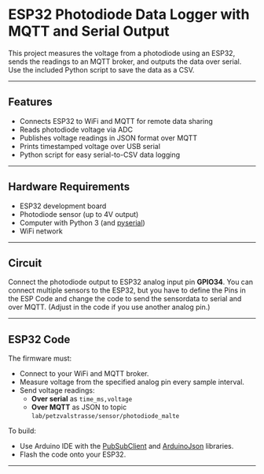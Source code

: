# ESP32 Photodiode Data Logger with MQTT and Serial Output

This project measures the voltage from a photodiode using an ESP32, sends the readings to an MQTT broker, and outputs the data over serial. Use the included Python script to save the data as a CSV.

---

## Features

- Connects ESP32 to WiFi and MQTT for remote data sharing
- Reads photodiode voltage via ADC
- Publishes voltage readings in JSON format over MQTT
- Prints timestamped voltage over USB serial
- Python script for easy serial-to-CSV data logging

---

## Hardware Requirements

- ESP32 development board
- Photodiode sensor (up to 4V output)
- Computer with Python 3 (and [pyserial](https://pypi.org/project/pyserial/))
- WiFi network

---

## Circuit

Connect the photodiode output to ESP32 analog input pin **GPIO34**.
You can connect multiple sensors to the ESP32, but you have to define the Pins in the ESP Code and change the code to send the sensordata to serial and over MQTT.
(Adjust in the code if you use another analog pin.)

---

## ESP32 Code

The firmware must:
- Connect to your WiFi and MQTT broker.
- Measure voltage from the specified analog pin every sample interval.
- Send voltage readings:
    - **Over serial** as `time_ms,voltage`
    - **Over MQTT** as JSON to topic `lab/petzvalstrasse/sensor/photodiode_malte`

To build:  
- Use Arduino IDE with the [PubSubClient](https://github.com/knolleary/pubsubclient) and [ArduinoJson](https://arduinojson.org/) libraries.
- Flash the code onto your ESP32.

---
